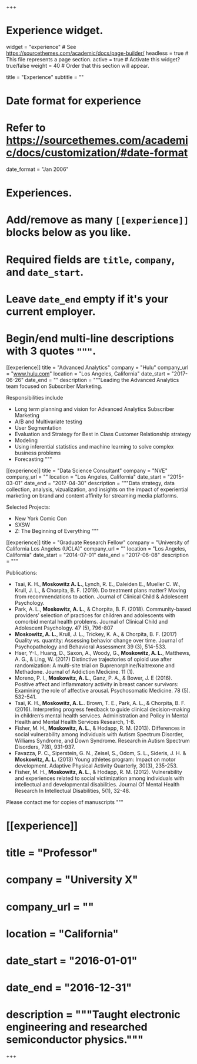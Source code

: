 +++
# Experience widget.
widget = "experience"  # See https://sourcethemes.com/academic/docs/page-builder/
headless = true  # This file represents a page section.
active = true  # Activate this widget? true/false
weight = 40  # Order that this section will appear.

title = "Experience"
subtitle = ""

# Date format for experience
#   Refer to https://sourcethemes.com/academic/docs/customization/#date-format
date_format = "Jan 2006"

# Experiences.
#   Add/remove as many `[[experience]]` blocks below as you like.
#   Required fields are `title`, `company`, and `date_start`.
#   Leave `date_end` empty if it's your current employer.
#   Begin/end multi-line descriptions with 3 quotes `"""`.
[[experience]]
  title = "Advanced Analytics"
  company = "Hulu"
  company_url = "www.hulu.com"
  location = "Los Angeles, California"
  date_start = "2017-06-26"
  date_end = ""
  description = """Leading the Advanced Analytics team focused on Subscriber Marketing.

  Responsibilities include
  
  * Long term planning and vision for Advanced Analytics Subscriber Marketing
  * A/B and Multivariate testing
  * User Segmentation
  * Evaluation and Strategy for Best in Class Customer Relationship strategy
  * Modeling
  * Using inferential statistics and machine learning to solve complex business problems
  * Forecasting
  """

[[experience]]
  title = "Data Science Consultant"
  company = "NVE"
  company_url = ""
  location = "Los Angeles, California"
  date_start = "2015-03-01"
  date_end = "2017-04-30"
  description = """Data strategy, data collection, analysis, vizualization, and insights on the impact of experiential marketing on brand and content affinity for streaming media platforms.

  Selected Projects: 

  * New York Comic Con
  * SXSW
  * Z: The Beginning of Everything
  """

  [[experience]] 
  title = "Graduate Research Fellow"
  company = "University of California Los Angeles (UCLA)"
  company_url = ""
  location = "Los Angeles, California"
  date_start = "2014-07-01"
  date_end = "2017-06-08"
  description = """

  Publications: 

  * Tsai, K. H., **Moskowitz A. L.**, Lynch, R. E., Daleiden E., Mueller C. W., Krull, J. L., & Chorpita, B. F. (2019). Do treatment plans matter? Moving from recommendations to action. Journal of Clinical Child & Adolescent Psychology.
  * Park, A. L., **Moskowitz, A. L.**, & Chorpita, B. F. (2018). Community-based providers’ selection of practices for children and adolescents with comorbid mental health problems. Journal of Clinical Child and Adolescent Psychology. 47 (5), 796-807
  * **Moskowitz, A. L.**, Krull, J. L., Trickey, K. A., & Chorpita, B. F. (2017) Quality vs. quantity: Assessing behavior change over time. Journal of Psychopathology and Behavioral Assessment 39 (3), 514-533.
  * Hser, Y-I., Huang, D., Saxon, A., Woody, G., **Moskowitz, A. L.**, Matthews, A. G., & Ling, W. (2017) Distinctive trajectories of opioid use after randomization: A multi-site trial on Buprenorphine/Naltrexone and Methadone. Journal of Addiction Medicine. 11 (1).
  * Moreno, P. I., **Moskowitz, A. L.**, Ganz, P. A., & Bower, J. E (2016). Positive affect and inflammatory activity in breast cancer survivors: Examining the role of affective arousal. Psychosomatic Medicine. 78 (5). 532-541.
  * Tsai, K. H., **Moskowitz, A. L.**. Brown, T. E., Park, A. L., & Chorpita, B. F. (2016). Interpreting progress feedback to guide clinical decision-making in children’s mental health services. Administration and Policy in Mental Health and Mental Health Services Research, 1-8.
  * Fisher, M. H., **Moskowitz, A. L.**, & Hodapp, R. M. (2013). Differences in social vulnerability among individuals with Autism Spectrum Disorder, Williams Syndrome, and Down Syndrome. Research in Autism Spectrum Disorders, 7(8), 931-937.
  * Favazza, P. C., Siperstein, G. N., Zeisel, S., Odom, S. L., Sideris, J. H. & **Moskowitz, A. L.** (2013) Young athletes program: Impact on motor development. Adaptive Physical Activity Quarterly, 30(3), 235-253.
  * Fisher, M. H., **Moskowitz, A. L.**, & Hodapp, R. M. (2012). Vulnerability and experiences related to social victimization among individuals with intellectual and developmental disabilities. Journal Of Mental Health Research In Intellectual Disabilities, 5(1), 32-48.  
  
  Please contact me for copies of manuscripts
  """



# [[experience]]
#  title = "Professor"
#  company = "University X"
#  company_url = ""
#  location = "California"
#  date_start = "2016-01-01"
#  date_end = "2016-12-31"
#  description = """Taught electronic engineering and researched semiconductor physics."""

+++

